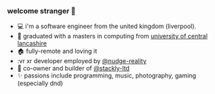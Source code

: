 ### welcome stranger 👋

- 󠁧󠁢💻 i'm a software engineer from the united kingdom (liverpool).
- 📃 graduated with a masters in computing from [university of central lancashire](https://www.uclan.ac.uk/)
- 🏠 fully-remote and loving it
- :vr xr developer employed by [@nudge-reality]()
- 💖 co-owner and builder of [@stackly-ltd]()
- ✨ passions include programming, music, photography, gaming (especially dnd)
<!--
**d-blackburn/d-blackburn** is a ✨ _special_ ✨ repository because its `README.md` (this file) appears on your GitHub profile.

Here are some ideas to get you started:

- 🔭 I’m currently working on ...
- 🌱 I’m currently learning ...
- 👯 I’m looking to collaborate on ...
- 🤔 I’m looking for help with ...
- 💬 Ask me about ...
- 📫 How to reach me: ...
- 😄 Pronouns: ...
- ⚡ Fun fact: ...
-->

